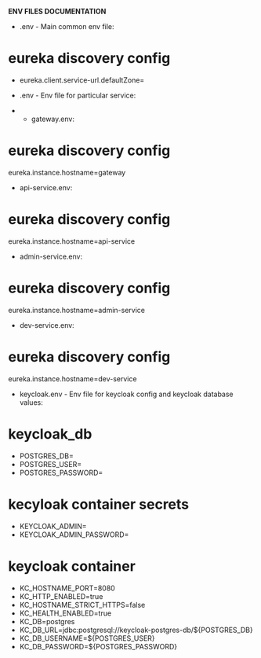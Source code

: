 **ENV FILES DOCUMENTATION**
- .env - Main common env file:
# eureka discovery config
+ eureka.client.service-url.defaultZone=


- <service-name>.env - Env file for particular service:
+ + gateway.env:
# eureka discovery config
eureka.instance.hostname=gateway

+ api-service.env:
# eureka discovery config
eureka.instance.hostname=api-service

+ admin-service.env:
# eureka discovery config
eureka.instance.hostname=admin-service

+ dev-service.env:
# eureka discovery config
eureka.instance.hostname=dev-service


- keycloak.env - Env file for keycloak config and keycloak database values:

# keycloak_db
+ POSTGRES_DB=
+ POSTGRES_USER=
+ POSTGRES_PASSWORD=

# kecyloak container secrets
+ KEYCLOAK_ADMIN=
+ KEYCLOAK_ADMIN_PASSWORD=

# keycloak container
+ KC_HOSTNAME_PORT=8080
+ KC_HTTP_ENABLED=true
+ KC_HOSTNAME_STRICT_HTTPS=false
+ KC_HEALTH_ENABLED=true
+ KC_DB=postgres
+ KC_DB_URL=jdbc:postgresql://keycloak-postgres-db/${POSTGRES_DB}
+ KC_DB_USERNAME=${POSTGRES_USER}
+ KC_DB_PASSWORD=${POSTGRES_PASSWORD}

